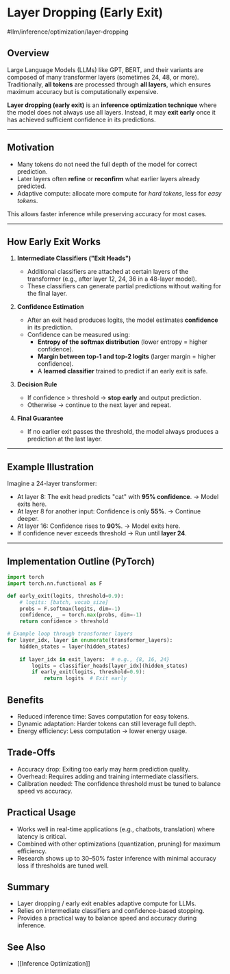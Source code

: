 # Layer Dropping (Early Exit)
#llm/inference/optimization/layer-dropping  
## Overview
Large Language Models (LLMs) like GPT, BERT, and their variants are composed of many transformer layers (sometimes 24, 48, or more).  
Traditionally, **all tokens** are processed through **all layers**, which ensures maximum accuracy but is computationally expensive.  

**Layer dropping (early exit)** is an **inference optimization technique** where the model does not always use all layers. Instead, it may **exit early** once it has achieved sufficient confidence in its predictions.

---

## Motivation
- Many tokens do not need the full depth of the model for correct prediction.  
- Later layers often **refine** or **reconfirm** what earlier layers already predicted.  
- Adaptive compute: allocate more compute for *hard tokens*, less for *easy tokens*.  

This allows faster inference while preserving accuracy for most cases.

---

## How Early Exit Works

1. **Intermediate Classifiers ("Exit Heads")**  
   - Additional classifiers are attached at certain layers of the transformer (e.g., after layer 12, 24, 36 in a 48-layer model).  
   - These classifiers can generate partial predictions without waiting for the final layer.

2. **Confidence Estimation**  
   - After an exit head produces logits, the model estimates **confidence** in its prediction.  
   - Confidence can be measured using:
     - **Entropy of the softmax distribution** (lower entropy = higher confidence).
     - **Margin between top-1 and top-2 logits** (larger margin = higher confidence).
     - A **learned classifier** trained to predict if an early exit is safe.

3. **Decision Rule**  
   - If confidence > threshold → **stop early** and output prediction.  
   - Otherwise → continue to the next layer and repeat.  

4. **Final Guarantee**  
   - If no earlier exit passes the threshold, the model always produces a prediction at the last layer.

---

## Example Illustration

Imagine a 24-layer transformer:

- At layer 8: The exit head predicts "cat" with **95% confidence**. → Model exits here.  
- At layer 8 for another input: Confidence is only **55%**. → Continue deeper.  
- At layer 16: Confidence rises to **90%**. → Model exits here.  
- If confidence never exceeds threshold → Run until **layer 24**.

---

## Implementation Outline (PyTorch)

```python
import torch
import torch.nn.functional as F

def early_exit(logits, threshold=0.9):
    # logits: [batch, vocab_size]
    probs = F.softmax(logits, dim=-1)
    confidence, _ = torch.max(probs, dim=-1)
    return confidence > threshold

# Example loop through transformer layers
for layer_idx, layer in enumerate(transformer_layers):
    hidden_states = layer(hidden_states)
    
    if layer_idx in exit_layers:  # e.g., {8, 16, 24}
        logits = classifier_heads[layer_idx](hidden_states)
        if early_exit(logits, threshold=0.9):
            return logits  # Exit early
```

## Benefits
- Reduced inference time: Saves computation for easy tokens.
- Dynamic adaptation: Harder tokens can still leverage full depth.
- Energy efficiency: Less computation → lower energy usage.

## Trade-Offs
- Accuracy drop: Exiting too early may harm prediction quality.
- Overhead: Requires adding and training intermediate classifiers.
- Calibration needed: The confidence threshold must be tuned to balance speed vs accuracy.

## Practical Usage
- Works well in real-time applications (e.g., chatbots, translation) where latency is critical.
- Combined with other optimizations (quantization, pruning) for maximum efficiency.
- Research shows up to 30–50% faster inference with minimal accuracy loss if thresholds are tuned well.

## Summary
- Layer dropping / early exit enables adaptive compute for LLMs.
- Relies on intermediate classifiers and confidence-based stopping.
- Provides a practical way to balance speed and accuracy during inference.

## See Also
- [[Inference Optimization]]